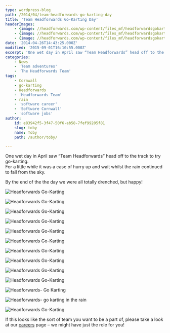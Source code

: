 ```yaml
---
type: wordpress-blog
path: /2014/04/team-headforwards-go-karting-day
title: 'Team Headforwards Go-Karting Day'
headerImages:
    - {image: //headforwards.com/wp-content/files_mf/headforwardsgokarting.jpg, text: Go-Karting}
    - {image: //headforwards.com/wp-content/files_mf/headforwardsgokarting85.jpg, text: ""}
    - {image: //headforwards.com/wp-content/files_mf/headforwardsgokartingintherain.jpg, text: ""}
date: '2014-04-26T14:43:25.000Z'
modified: '2015-09-01T16:10:55.000Z'
excerpt: 'One wet day in April saw “Team Headforwards” head off to the track to try go-karting. For a little while it was a case of hurry up and wait whilst the rain continued to fall from the sky. By the end of the the day we were all totally drenched, but happy!       …'
categories:
    - News
    - 'Team adventures'
    - 'The Headforwards Team'
tags:
    - Cornwall
    - go-karting
    - Headforwards
    - 'Headforwards Team'
    - rain
    - 'software career'
    - 'Software Cornwall'
    - 'software jobs'
author:
    id: e83942f5-3f47-50f6-ab58-7fef99205f81
    slug: toby
    name: Toby
    path: /author/toby/

---
```

One wet day in April saw “Team Headforwards” head off to the track to try go-karting.  
For a little while it was a case of hurry up and wait whilst the rain continued to fall from the sky.

By the end of the the day we were all totally drenched, but happy!

<section class="gallery">

![Headforwards Go-Karting](//headforwards.com/wp-content/uploads/2014/06/DSCF1517.jpg)

![Headforwards Go-Karting](//headforwards.com/wp-content/uploads/2014/06/DSCF1516.jpg)

![Headforwards Go-Karting](//headforwards.com/wp-content/uploads/2014/06/DSCF1511.jpg)

![Headforwards Go-Karting](//headforwards.com/wp-content/uploads/2014/06/DSCF1510.jpg)

![Headforwards Go-Karting](//headforwards.com/wp-content/uploads/2014/06/DSCF1498.jpg)

![Headforwards Go-Karting](//headforwards.com/wp-content/uploads/2014/06/DSCF1496.jpg)

![Headforwards Go-Karting](//headforwards.com/wp-content/uploads/2014/06/DSCF1490.jpg)

![Headforwards Go-Karting](//headforwards.com/wp-content/uploads/2014/06/DSCF1487.jpg)

![Headforwards Go-Karting](//headforwards.com/wp-content/uploads/2014/06/DSCF1486.jpg)

![Headforwards Go-Karting](//headforwards.com/wp-content/uploads/2014/04/Headforwards-go-karting-.jpg)

![Headforwards- Go Karting](//headforwards.com/wp-content/uploads/2014/04/Headforwards-Go-Karting.jpg)

![Headforwards- go karting in the rain](//headforwards.com/wp-content/uploads/2014/04/Headforwards-go-karting-in-the-rain.jpg)

![Headforwards Go-Karting](//headforwards.com/wp-content/uploads/2014/06/DSCF1492-e1403707255288.jpg)

</section>

If this looks like the sort of team you want to be a part of, please take a look at our [careers](http://www.headforwards.com/careers/) page – we might have just the role for you!
